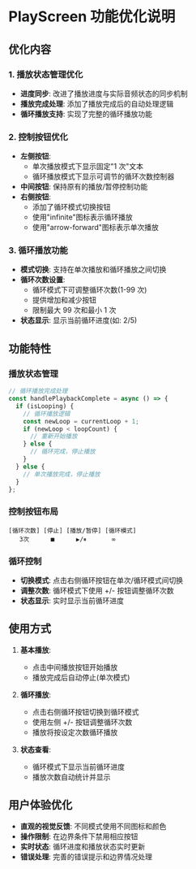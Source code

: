 # PlayScreen 功能优化说明

## 优化内容

### 1. 播放状态管理优化

- **进度同步**: 改进了播放进度与实际音频状态的同步机制
- **播放完成处理**: 添加了播放完成后的自动处理逻辑
- **循环播放支持**: 实现了完整的循环播放功能

### 2. 控制按钮优化

- **左侧按钮**:
  - 单次播放模式下显示固定"1 次"文本
  - 循环播放模式下显示可调节的循环次数控制器
- **中间按钮**: 保持原有的播放/暂停控制功能
- **右侧按钮**:
  - 添加了循环模式切换按钮
  - 使用"infinite"图标表示循环播放
  - 使用"arrow-forward"图标表示单次播放

### 3. 循环播放功能

- **模式切换**: 支持在单次播放和循环播放之间切换
- **循环次数设置**:
  - 循环模式下可调整循环次数(1-99 次)
  - 提供增加和减少按钮
  - 限制最大 99 次和最小 1 次
- **状态显示**: 显示当前循环进度(如: 2/5)

## 功能特性

### 播放状态管理

```typescript
// 循环播放完成处理
const handlePlaybackComplete = async () => {
  if (isLooping) {
    // 循环播放逻辑
    const newLoop = currentLoop + 1;
    if (newLoop < loopCount) {
      // 重新开始播放
    } else {
      // 循环完成，停止播放
    }
  } else {
    // 单次播放完成，停止播放
  }
};
```

### 控制按钮布局

```
[循环次数] [停止] [播放/暂停] [循环模式]
   3次      ■      ▶/⏸       ∞
```

### 循环控制

- **切换模式**: 点击右侧循环按钮在单次/循环模式间切换
- **调整次数**: 循环模式下使用 +/- 按钮调整循环次数
- **状态显示**: 实时显示当前循环进度

## 使用方式

1. **基本播放**:

   - 点击中间播放按钮开始播放
   - 播放完成后自动停止(单次模式)

2. **循环播放**:

   - 点击右侧循环按钮切换到循环模式
   - 使用左侧 +/- 按钮调整循环次数
   - 播放将按设定次数循环播放

3. **状态查看**:
   - 循环模式下显示当前循环进度
   - 播放次数自动统计并显示

## 用户体验优化

- **直观的视觉反馈**: 不同模式使用不同图标和颜色
- **操作限制**: 在边界条件下禁用相应按钮
- **实时状态**: 循环进度和播放状态实时更新
- **错误处理**: 完善的错误提示和边界情况处理
